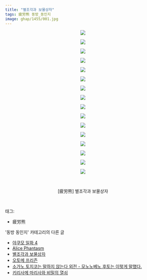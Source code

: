 ```yaml
---
title: "별조각과 보물상자"
tags: 疲労熊 동방_동인지
image: ghap/1455/001.jpg
---
```

<div class="article">
<p style="text-align: center; clear: none; float: none;"><img src="{{ site.nasurl }}/ghap/1455/001.jpg"/></p>
<p style="text-align: center; clear: none; float: none;"><img src="{{ site.nasurl }}/ghap/1455/002.jpg"/></p>
<p style="text-align: center; clear: none; float: none;"><img src="{{ site.nasurl }}/ghap/1455/003.jpg"/></p>
<p style="text-align: center; clear: none; float: none;"><img src="{{ site.nasurl }}/ghap/1455/004.jpg"/></p>
<p style="text-align: center; clear: none; float: none;"><img src="{{ site.nasurl }}/ghap/1455/005.jpg"/></p>
<p style="text-align: center; clear: none; float: none;"><img src="{{ site.nasurl }}/ghap/1455/006.jpg"/></p>
<p style="text-align: center; clear: none; float: none;"><img src="{{ site.nasurl }}/ghap/1455/007.jpg"/></p>
<p style="text-align: center; clear: none; float: none;"><img src="{{ site.nasurl }}/ghap/1455/008.jpg"/></p>
<p style="text-align: center; clear: none; float: none;"><img src="{{ site.nasurl }}/ghap/1455/009.jpg"/></p>
<p style="text-align: center; clear: none; float: none;"><img src="{{ site.nasurl }}/ghap/1455/010.jpg"/></p>
<p style="text-align: center; clear: none; float: none;"><img src="{{ site.nasurl }}/ghap/1455/011.jpg"/></p>
<p style="text-align: center; clear: none; float: none;"><img src="{{ site.nasurl }}/ghap/1455/012.jpg"/></p>
<p style="text-align: center; clear: none; float: none;"><img src="{{ site.nasurl }}/ghap/1455/013.jpg"/></p>
<p style="text-align: center; clear: none; float: none;"><img src="{{ site.nasurl }}/ghap/1455/014.jpg"/></p>
<p style="text-align: center; clear: none; float: none;"><img src="{{ site.nasurl }}/ghap/1455/015.jpg"/></p>
<p style="text-align: center; clear: none; float: none;"><img src="{{ site.nasurl }}/ghap/1455/016.jpg"/></p>
<p style="text-align: center; clear: none; float: none;"><br/></p>
<p style="text-align: center; clear: none; float: none;">[疲労熊] 별조각과 보물상자</p>
<p><br/></p>
</div><div class="tagTrail">
<p>태그: </p>
<ul>
<li>疲労熊</li>
</ul>
</div><div class="another">
<p>'동방 동인지' 카테고리의 다른 글</p>
<ul>
<li><a href="/2016-08-10-ghap_1457">야쿠모 일화 4</a></li>
<li><a href="/2016-08-10-ghap_1456">Alice Phantasm</a></li>
<li><a href="/2016-08-10-ghap_1455">별조각과 보물상자</a></li>
<li><a href="/2016-08-09-ghap_1454">오토메 프리즌</a></li>
<li><a href="/2016-08-09-ghap_1453">소가노 토지코는 말하지 않는다 외전 - 모노노베노 후토는 이렇게 말했다.</a></li>
<li><a href="/2016-08-09-ghap_1452">키리사메 마리사와 비밀의 열쇠</a></li>
</ul>
</div><div class="cb_module cb_fluid">
<div class="cb_wrt cb_profile">
</div><!-- commentList close -->
</div>
<br/>
<p id="refer"></p>
<br/>
